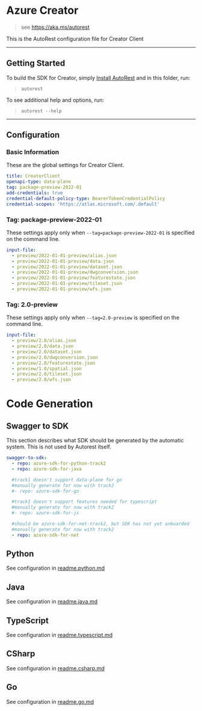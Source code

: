 # Azure Creator

> see https://aka.ms/autorest

This is the AutoRest configuration file for Creator Client

---

## Getting Started

To build the SDK for Creator, simply [Install AutoRest](https://aka.ms/autorest/install) and in this folder, run:

> `autorest`

To see additional help and options, run:

> `autorest --help`

---

## Configuration

### Basic Information

These are the global settings for Creator Client.

``` yaml
title: CreatorClient
openapi-type: data-plane
tag: package-preview-2022-01
add-credentials: true
credential-default-policy-type: BearerTokenCredentialPolicy
credential-scopes: 'https://atlas.microsoft.com/.default'
```


### Tag: package-preview-2022-01

These settings apply only when `--tag=package-preview-2022-01` is specified on the command line.

```yaml $(tag) == 'package-preview-2022-01'
input-file:
  - preview/2022-01-01-preview/alias.json
  - preview/2022-01-01-preview/data.json
  - preview/2022-01-01-preview/dataset.json
  - preview/2022-01-01-preview/dwgconversion.json
  - preview/2022-01-01-preview/featurestate.json
  - preview/2022-01-01-preview/tileset.json
  - preview/2022-01-01-preview/wfs.json
```
### Tag: 2.0-preview

These settings apply only when `--tag=2.0-preview` is specified on the command line.

``` yaml $(tag) == '2.0-preview'
input-file:
  - preview/2.0/alias.json
  - preview/2.0/data.json
  - preview/2.0/dataset.json
  - preview/2.0/dwgconversion.json
  - preview/2.0/featurestate.json
  - preview/1.0/spatial.json
  - preview/2.0/tileset.json
  - preview/2.0/wfs.json
```

# Code Generation

## Swagger to SDK

This section describes what SDK should be generated by the automatic system.
This is not used by Autorest itself.

``` yaml $(swagger-to-sdk)
swagger-to-sdk:
  - repo: azure-sdk-for-python-track2
  - repo: azure-sdk-for-java

  #track1 doesn't support data-plane for go
  #manually generate for now with track2
  #- repo: azure-sdk-for-go

  #track1 doesn't support features needed for typescript
  #manually generate for now with track2
  #- repo: azure-sdk-for-js

  #should be azure-sdk-for-net-track2, but SDK has not yet onboarded
  #manually generate for now with track2
  - repo: azure-sdk-for-net
```

## Python

See configuration in [readme.python.md](./readme.python.md)

## Java

See configuration in [readme.java.md](./readme.java.md)

## TypeScript

See configuration in [readme.typescript.md](./readme.typescript.md)

## CSharp

See configuration in [readme.csharp.md](./readme.csharp.md)

## Go

See configuration in [readme.go.md](./readme.go.md)
